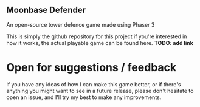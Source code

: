 ## Moonbase Defender

An open-source tower defence game made using Phaser 3

This is simply the github repository for this project if you're interested in how it works, the actual playable game can be found here. **TODO: add link**

# Open for suggestions / feedback
If you have any ideas of how I can make this game better, or if there's anything you might want to see in a future release, please don't hesitate to open an issue, and I'll try my best to make any improvements.